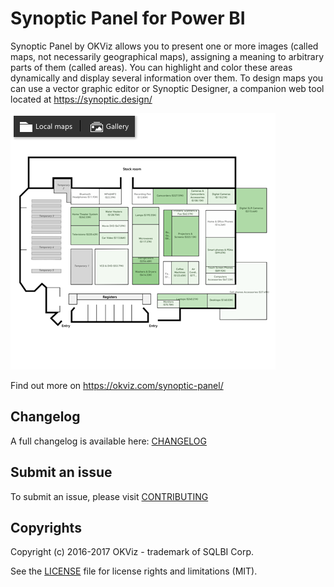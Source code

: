# Synoptic Panel for Power BI

Synoptic Panel by OKViz allows you to present one or more images (called maps, not necessarily geographical maps), assigning a meaning to arbitrary parts of them (called areas). You can highlight and color these areas dynamically and display several information over them. To design maps you can use a vector graphic editor or Synoptic Designer, a companion web tool located at https://synoptic.design/

![alt tag](screenshot.png)

Find out more on https://okviz.com/synoptic-panel/

## Changelog

A full changelog is available here: [CHANGELOG](/CHANGELOG.md)


## Submit an issue

To submit an issue, please visit [CONTRIBUTING](/CONTRIBUTING.md)


## Copyrights

Copyright (c) 2016-2017 OKViz - trademark of SQLBI Corp.

See the [LICENSE](/LICENSE) file for license rights and limitations (MIT).